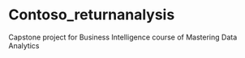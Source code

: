 # Contoso_returnanalysis
Capstone project for Business Intelligence course of Mastering Data Analytics
